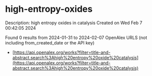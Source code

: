 # high-entropy-oxides
Description: high entropy oxides in catalysis
Created on Wed Feb  7 00:42:05 2024

Found 0 results from 2024-01-31 to 2024-02-07
OpenAlex URLS (not including from_created_date or the API key)
- [https://api.openalex.org/works?filter=title-and-abstract.search%3Ahigh%20entropy%20oxide%20catalysis](https://api.openalex.org/works?filter=title-and-abstract.search%3Ahigh%20entropy%20oxide%20catalysis)

